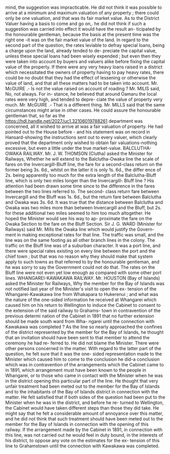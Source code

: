 mind, the suggestion was impracticable. He did not think it was possible to arrive at a minimum and maximum valuation of any property ; there could only be one valuation, and that was its fair market value. As to the District Valuer having a basis to come and go on,. he did not think if such a suggestion was carried into effect it would have the result an- ticipated by the honourable gentleman, because the basis at the present time was the right one -it was on the fair market value of the land. In regard to the second part of the question, the rates leviable to defray special loans, being a charge upon the land, already tended to de- preciate the capital value, unless these special loans had been wisely expended ; but even then they were taken into account by buyers and valuers alike before fixing the capital value of the property. If there were any very heavy loans raised in a district which necessitated the owners of property having to pay heavy rates, there could be no doubt that they had the effect of lessening or otherwise the value of land, and that all these matters had to be taken into account. Mr. McGUIRE .- Is not the value raised on account of roading ? Mr. MILIS said, No, not always. For in- stance, he believed that around Oamaru the local rates were very high, and tended to depre- ciate the value of property very much. Mr. McGUIRE .- That is a different thing. Mr. MILLS said that the same circumstances might arise in other cases. He could assure the honourable gentleman that, so far as the https://hdl.handle.net/2027/uc1.32106019788261 department was concerned, all it wished to arrive at was a fair valuation of property. He had pointed out to the House before - and his statement was on record in Hansard-showing the instructions sent out to every valuer, which clearly proved that the department only wished to obtain fair valuations-nothing excessive, but even a little under the true market-value. BALCLUTHA-OWAKA RAILWAY. Mr. J. W. THOMSON (Clutha) asked the Minister for Railways, Whether he will extend to the Balclutha-Owaka line the scale of fares on the Invercargill-Bluff line, the fare for a second-class return on the former being 3s. 6d., whilst on the latter it is only 1s. 6d., the differ ence of 2s. being apparently too much for the extra length of the Balclutha-Bluff line, which is only two miles longer than the Invercargill- Bluff line ? His attention had been drawn some time since to the difference in the fares between the two lines referred to. The second- class return fare between Invercargill and the Bluff was 1s. 6d., but the return fare between Balclutha and Owaka was 3s. 6d. It was true that the distance between Balclutha and Owaka was two miles more than between Invercargill and the Bluff, but 2s. for these additional two miles seemed to him too much altogether. He hoped the Minister would see his way to ap- proximate the fare on the Owaka Section to the fare on the Bluff Section. Sir J. G. WARD (Minister for Railways) said Mr. Mills the Owaka line which would justify the Govern- ment in making exceptional rates for that line. The traffic was small, and the line was on the same footing as all other branch lines in the colony. The traffic on the Bluff line was of a suburban character. It was a port line, and there were special rates existing on every line between the port and the chief town ; but that was no reason why they should make that system apply to such towns as that referred to by the honourable gentleman, and he was sorry to say the Government could not do that. The rates on the Bluff line were not even yet low enough as compared with some other port lines. WHANGAREI-KAWAKAWA RAILWAY. Mr. HOUSTON (Bay of Islands) asked the Minister for Railways, Why the member for the Bay of Islands was not notified last year of the Minister's visit to open the ex- tension of the Whangarei-Kawakawa line from Whakapara to Hukerenui ; and what was the nature of the one-sided information he received at Whangarei which caused him on his return to Wellington to induce the Cabinet to consent to the extension of the said railway to Grahams- town in contravention of the previous determi nation of the Cabinet in 1891 that no further extension should be made south ward from Wha- ngarei until the connection with Kawakawa was completed ? As the line so nearly approached the confines of the district represented by the member for the Bay of Islands, he thought that an invitation should have been sent to that member to attend the ceremony he had re- ferred to. He did not blame the Minister. There were other persons concerned in the matter. With regard to the latter part of the question, he felt sure that it was the one- sided representation made to the Minister which caused him to come to the conclusion he did-a conclusion which was in contravention of the arrangements which the Cabinet came to in 1891, which arrangement must have been known to the people in Whangarei, or to those who came in contact with the Minister when he was in the district opening this particular part of the line. He thought that very unfair treatment had been meted out to the member for the Bay of Islands and to the inhabitants of the Bay of Islands district in connection with the matter. He felt satisfied that if both sides of the question had been put to the Minister when he was in the district, and before he re- turned to Wellington, the Cabinet would have taken different steps than those they did take. He might say that he felt a considerable amount of annoyance over this matter, and he did not think that such treatment should have been meted out to the member for the Bay of Islands in connection with the opening of this railway. If the arrangement made by the Cabinet in 1891, in connection with this line, was not carried out he would feel in duty bound, in the interests of his district, to oppose any vote on the estimates for the ex- tension of this line to Grahamstown until the connection with Kawakawa was completed. 